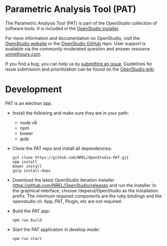 Parametric Analysis Tool (PAT)
==============

The Parametric Analysis Tool (PAT) is part of the OpenStudio collection of software tools.  It is included in the [OpenStudio installer](https://www.openstudio.net/downloads).

For more information and documentation on OpenStudio, visit the [OpenStudio website](https://www.openstudio.net/) or the [OpenStudio GitHub](https://github.com/NREL/OpenStudio) repo.  User support is available via the community moderated question and answer resource [unmethours.com](https://unmethours.com/questions/).

If you find a bug, you can help us by [submitting an issue](https://github.com/NREL/OpenStudio-PAT/issues).  Guidelines for issue submission and prioritization can be found on the [OpenStudio wiki](https://github.com/NREL/OpenStudio/wiki/Issue-Prioritization). 

# Development

PAT is an electron app.

* Install the following and make sure they are in your path:
	* node v8
	* npm
	* bower
	* gulp


* Clone the PAT repo and install all dependencies:

	```
	git clone https://github.com/NREL/OpenStudio-PAT.git
	npm install
	bower install
	gulp install-deps
	```

* Download the latest OpenStudio iteration installer https://github.com/NREL/OpenStudio/releases and run the installer. In the graphical interface, choose <project-root>/depend/OpenStudio as the installation prefix. The minimum required components are the ruby bindings and the openstudio cli. App, PAT, Plugin, etc are not required.

* Build the PAT app:	

	```
	npm run build
	```

* Start the PAT application in develop mode:

	```
	npm run start
	```

